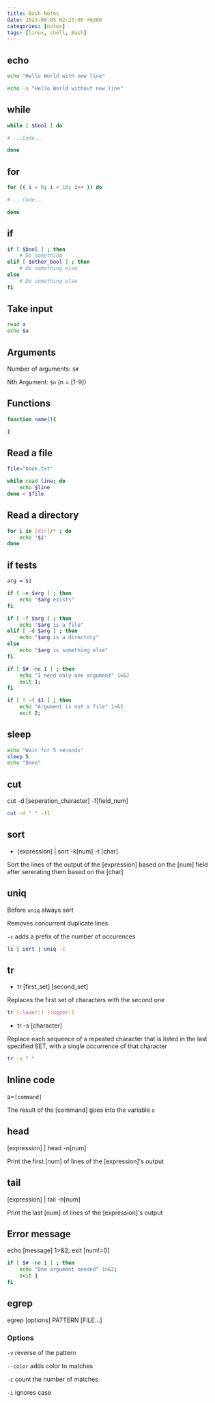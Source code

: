 ```yaml
---
title: Bash Notes
date: 2023-06-05 02:23:00 +0200
categories: [notes]
tags: [linux, shell, Bash]
---
```



## echo

```bash
echo "Hello World with new line"
```

```bash
echo -n "Hello World without new line"
```

## while

```bash
while [ $bool ] do

# ...Code...

done

```

## for

```bash
for (( i = 0; i < 10; i++ )) do

# ...Code...

done
```

## if

```bash
if [ $bool ] ; then
    # Do something
elif [ $other_bool ] ; then
    # Do something else
else
    # Do something else
fi
```

## Take input

```bash
read a
echo $a
```

## Arguments

Number of arguments: `$#`

Nth Argument: `$n` (n = [1-9])

## Functions

```bash
function name(){

}
```

## Read a file

```bash
file="book.txt"

while read line; do
    echo $line
done < $file

```

## Read a directory

```bash
for i in [dir]/* ; do
    echo "$i"
done
```

## if tests

```bash
arg = $1

if [ -e $arg ] ; then 
    echo "$arg exists"
fi

if [ -f $arg ] ; then
    echo "$arg is a file"
elif [ -d $arg ] ; then
    echo "$arg is a directory"
else
    echo "$arg is something else"
fi
```

```bash
if [ $# -ne 1 ] ; then
    echo "I need only one argument" 1>&2
    exit 1;
fi

if [ ! -f $1 ] ; then
    echo "Argument is not a file" 1>&2
    exit 2;
```

## sleep

```bash
echo "Wait for 5 seconds"
sleep 5
echo "Done"
```

## cut

cut -d [seperation_character] -f[field_num]

```bash
cut -d " " -f1
```

## sort

* [expression] | sort -k[num] -t [char]

Sort the lines of the output of the [expression] based on the [num] field after sererating them based on the [char]

## uniq

Before `uniq` always sort

Removes concurrent duplicate lines

`-c` adds  a prefix of the number of occurences

```bash
ls | sort | uniq -c
```

## tr

* tr [first_set] [second_set]

Replaces the first set of characters with the second one

```bash
tr [:lower:] [:upper:]
```

* tr -s [character]

Replace each sequence of a repeated character that is  listed  in  the  last specified SET, with a single occurrence of that character

```bash
tr -s " "
```

## Inline code

a=`[command]`

The result of the [command] goes into the variable `a`

## head

[expression] | head -n[num]

Print the first [num] of lines of the [expression]'s output

## tail

[expression] | tail -n[num]

Print the last [num] of lines of the [expression]'s output

## Error message

echo [message] 1>&2;
exit [num!=0]

```bash
if [ $# -ne 1 ] ; then
    echo "One argument needed" 1>&2;
    exit 1
fi
```

## egrep

egrep [options] PATTERN [FILE...]

### Options

`-v` reverse of the pattern

`--color` adds color to matches

`-c` count the number of matches

`-i` ignores case

